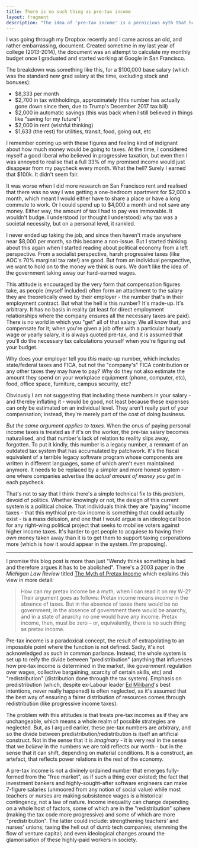```yaml
---
title: There is no such thing as pre-tax income
layout: fragment
description: "The idea of 'pre-tax income' is a pernicious myth that has led to some really dumb libertarian takes around "taxpayer money". It needs to be abolished."
---
```


I was going through my Dropbox recently and I came across an old, and rather embarrassing, document. Created sometime in my last year of college (2013-2014), the document was an attempt to calculate my monthly budget once I graduated and started working at Google in San Francisco.

The breakdown was something like this, for a $100,000 base salary (which was the standard new grad salary at the time, excluding stock and bonuses):

* $8,333 per month
* $2,700 in tax withholdings, approximately (this number has actually gone down since then, due to Trump's December 2017 tax bill)
* $2,000 in automatic savings (this was back when I still believed in things like "saving for my future")
* $2,000 in rent (wishful thinking)
* $1,633 (the rest) for utilities, transit, food, going out, etc 

I remember coming up with these figures and feeling kind of indignant about how much money would be going to taxes. At the time, I considered myself a good liberal who believed in progressive taxation, but even then I was annoyed to realise that a full 33% of my promised income would just disappear from my paycheck every month. What the hell? Surely I earned that $100k. It didn't seem fair.

It was worse when I did more research on San Francisco rent and realised that there was no way I was getting a one-bedroom apartment for $2,000 a month, which meant I would either have to share a place or have a long commute to work. Or I could spend up to $4,000 a month and not save any money. Either way, the amount of tax I had to pay was immovable. It wouldn't budge. I understood (or thought I understood) why tax was a societal necessity, but on a personal level, it rankled.

I never ended up taking the job, and since then haven't made anywhere near $8,000 per month, so this became a non-issue. But I started thinking about this again when I started reading about political economy from a left perspective. From a socialist perspective, harsh progressive taxes (like AOC's 70% marginal tax rate!) are good. But from an individual perspective, we want to hold on to the money we think is ours. We don't like the idea of the government taking away our hard-earned wages.

This attitude is encouraged by the very form that compensation figures take, as people (myself included) often form an attachment to the salary they are theoretically owed by their employer - the number that's in their employment contract. But what the hell is this number? It's made-up. It's arbitrary. It has no basis in reality (at least for direct employment relationships where the company ensures all the necessary taxes are paid). There is no world in which you "get" all of that salary. We all know that, and compensate for it; when you're given a job offer with a particular hourly wage or yearly salary, it is always quoted pre-tax, and it is assumed that you'll do the necessary tax calculations yourself when you're figuring out your budget.

Why does your employer tell you _this_ made-up number,  which includes state/federal taxes and FICA, but not the "company's" FICA contribution or any other taxes they may have to pay? Why do they not also estimate the amount they spend on your workplace equipment (phone, computer, etc), food, office space, furniture, campus security, etc?

Obviously I am not suggesting that including these numbers in your salary - and thereby inflating it - would be good, not least because these expenses can only be estimated on an individual level. They aren't really part of your compensation; instead, they're merely part of the cost of doing business.

_But the same argument applies to taxes._ When the onus of paying personal income taxes is treated as if it's on the worker, the pre-tax salary becomes naturalised, and that number's lack of relation to reality slips away, forgotten. To put it kindly, this number is a legacy number, a remnant of an outdated tax system that has accumulated by patchwork. It's the fiscal equivalent of a terrible legacy software program whose components are written in different languages, some of which aren't even maintained anymore. It needs to be replaced by a simpler and more honest system - one where companies advertise the _actual amount of money you get_ in each paycheck.

That's not to say that I think there's a simple technical fix to this problem, devoid of politics. Whether knowingly or not, the design of this current system is a political choice. That individuals think they are "paying" income taxes - that this mythical pre-tax income is something that could actually exist - is a mass delusion, and one that I would argue is an ideological boon for any right-wing political project that seeks to mobilise voters against higher income taxes. It's harder to get people to acquiese to having their _own_ money taken away than it is to get them to support taxing corporations more (which is how it would appear in the system. I'm proposing).

***

I promise this blog post is more than just "Wendy thinks something is bad and therefore argues it has to be abolished". There's a 2003 paper in the _Michigan Law Review_ titled [The Myth of Pretax Income](https://scholarship.law.duke.edu/cgi/viewcontent.cgi?referer=&httpsredir=1&article=2468&context=faculty_scholarship) which explains this view in more detail:

> How can my pretax income be a myth, when I can read it on my W-2? Their argument goes as follows: Pretax income means income in the absence of taxes. But in the absence of taxes there would be no government, in the absence of government there would be anarchy, and in a state of anarchy no one would have any income. Pretax income, then, must be zero – or, equivalently, there is no such thing as pretax income.

Pre-tax income is a paradoxical concept, the result of extrapolating to an impossible point where the function is not defined. Sadly, it's not acknowledged as such in common parlance. Instead, the whole system is set up to reify the divide between "predistribution" (anything that influences how pre-tax income is determined in the market, like government regulation over wages, collective bargaining, scarcity of certain skills, etc) and "redistribution" (distribution done through the tax system). Emphasis on predistribution (which, despite ex-Labour leader [Ed Miliband](https://www.bbc.com/news/uk-politics-19503451)'s best intentions, never really happened) is often neglected, as it's assumed that the best way of ensuring a fairer distribution of resources comes through redistribution (like progressive income taxes).

The problem with this attitudes is that treats pre-tax incomes as if they are unchangeable, which means a whole realm of possible strategies are neglected. But, as I argued earlier, these pre-tax numbers are arbitrary, and so the divide between predistribution/redistribution is itself an artificial construct. Not in the sense that it is _imaginary_ - it is very real in the sense that we _believe_ in the numbers we are told reflects our worth - but in the sense that it can shift, depending on material conditions. It is a construct, an artefact, that reflects power relations in the rest of the economy.

A pre-tax income is not a divinely ordained number that emerges fully-formed from the "free market", as if such a thing ever existed; the fact that investment bankers and highly-sought-after software engineers can make 7-figure salaries (unmoored from any notion of social value) while most teachers or nurses are making subsistence wages is a historical contingency, not a law of nature. Income inequality can change depending on a whole host of factors, some of which are in the "redistribution" sphere (making the tax code more progressive) and some of which are more "predistribution". The latter could include: strengthening teachers' and nurses' unions; taxing the hell out of dumb tech companies; stemming the flow of venture capital; and even ideological changes around the glamorisation of these highly-paid workers in society.
